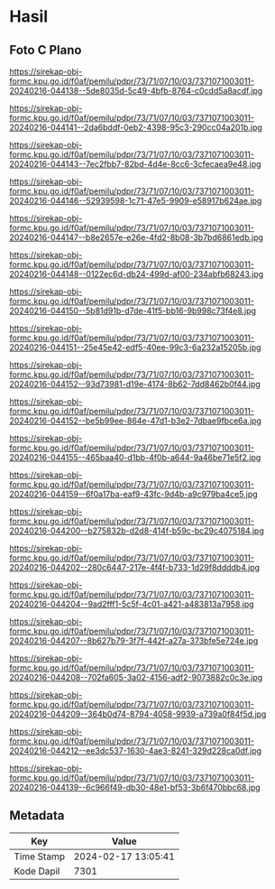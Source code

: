 # Hasil

## Foto C Plano

https://sirekap-obj-formc.kpu.go.id/f0af/pemilu/pdpr/73/71/07/10/03/7371071003011-20240216-044138--5de8035d-5c49-4bfb-8764-c0cdd5a8acdf.jpg

https://sirekap-obj-formc.kpu.go.id/f0af/pemilu/pdpr/73/71/07/10/03/7371071003011-20240216-044141--2da6bddf-0eb2-4398-95c3-290cc04a201b.jpg

https://sirekap-obj-formc.kpu.go.id/f0af/pemilu/pdpr/73/71/07/10/03/7371071003011-20240216-044143--7ec2fbb7-82bd-4d4e-8cc6-3cfecaea9e48.jpg

https://sirekap-obj-formc.kpu.go.id/f0af/pemilu/pdpr/73/71/07/10/03/7371071003011-20240216-044146--52939598-1c71-47e5-9909-e58917b624ae.jpg

https://sirekap-obj-formc.kpu.go.id/f0af/pemilu/pdpr/73/71/07/10/03/7371071003011-20240216-044147--b8e2657e-e26e-4fd2-8b08-3b7bd6861edb.jpg

https://sirekap-obj-formc.kpu.go.id/f0af/pemilu/pdpr/73/71/07/10/03/7371071003011-20240216-044148--0122ec6d-db24-499d-af00-234abfb68243.jpg

https://sirekap-obj-formc.kpu.go.id/f0af/pemilu/pdpr/73/71/07/10/03/7371071003011-20240216-044150--5b81d91b-d7de-41f5-bb16-9b998c73f4e8.jpg

https://sirekap-obj-formc.kpu.go.id/f0af/pemilu/pdpr/73/71/07/10/03/7371071003011-20240216-044151--25e45e42-edf5-40ee-99c3-6a232a15205b.jpg

https://sirekap-obj-formc.kpu.go.id/f0af/pemilu/pdpr/73/71/07/10/03/7371071003011-20240216-044152--93d73981-d19e-4174-8b62-7dd8462b0f44.jpg

https://sirekap-obj-formc.kpu.go.id/f0af/pemilu/pdpr/73/71/07/10/03/7371071003011-20240216-044152--be5b99ee-864e-47d1-b3e2-7dbae9fbce6a.jpg

https://sirekap-obj-formc.kpu.go.id/f0af/pemilu/pdpr/73/71/07/10/03/7371071003011-20240216-044155--465baa40-d1bb-4f0b-a644-9a46be71e5f2.jpg

https://sirekap-obj-formc.kpu.go.id/f0af/pemilu/pdpr/73/71/07/10/03/7371071003011-20240216-044159--6f0a17ba-eaf9-43fc-9d4b-a9c979ba4ce5.jpg

https://sirekap-obj-formc.kpu.go.id/f0af/pemilu/pdpr/73/71/07/10/03/7371071003011-20240216-044200--b275832b-d2d8-414f-b59c-bc29c4075184.jpg

https://sirekap-obj-formc.kpu.go.id/f0af/pemilu/pdpr/73/71/07/10/03/7371071003011-20240216-044202--280c6447-217e-4f4f-b733-1d29f8ddddb4.jpg

https://sirekap-obj-formc.kpu.go.id/f0af/pemilu/pdpr/73/71/07/10/03/7371071003011-20240216-044204--9ad2fff1-5c5f-4c01-a421-a483813a7958.jpg

https://sirekap-obj-formc.kpu.go.id/f0af/pemilu/pdpr/73/71/07/10/03/7371071003011-20240216-044207--8b627b79-3f7f-442f-a27a-373bfe5e724e.jpg

https://sirekap-obj-formc.kpu.go.id/f0af/pemilu/pdpr/73/71/07/10/03/7371071003011-20240216-044208--702fa605-3a02-4156-adf2-9073882c0c3e.jpg

https://sirekap-obj-formc.kpu.go.id/f0af/pemilu/pdpr/73/71/07/10/03/7371071003011-20240216-044209--364b0d74-8794-4058-9939-a739a0f84f5d.jpg

https://sirekap-obj-formc.kpu.go.id/f0af/pemilu/pdpr/73/71/07/10/03/7371071003011-20240216-044212--ee3dc537-1630-4ae3-8241-329d228ca0df.jpg

https://sirekap-obj-formc.kpu.go.id/f0af/pemilu/pdpr/73/71/07/10/03/7371071003011-20240216-044139--6c966f49-db30-48e1-bf53-3b6f470bbc68.jpg


## Metadata

| Key        | Value               |
| ---------- | ------------------- |
| Time Stamp | 2024-02-17 13:05:41 |
| Kode Dapil | 7301                |



